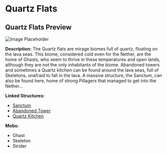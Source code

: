# Quartz Flats

## Quartz Flats Preview

![Image Placeholder](https://static.miraheze.org/stardustlabswiki/2/25/IC5.0.2a\_quartz\_flats.png)

**Description:** The Quartz flats are mirage biomes full of quartz, floating on the lava seas. This biome, considered cold even for the Nether, are the home of Ghasts, who seem to thrive in these temperatures and open lands, although they are not the only inhabitants of the biome. Abandoned towers and sometimes a Quartz kitchen can be found around the lava seas, full of Skeletons, unafraid to fall in the lava. A massive structure, the Sanctum, can also be found here, home of strong Pillagers that managed to get into the Nether...

**Linked Structures:**

* [Sanctum](../nether-structures/sanctum.md)
* [Abandoned Tower](../nether-structures/abandonedtower.md)
* [Quartz Kitchen](../nether-structures/quartzkitchen.md)

**Mobs:**

* Ghast
* Skeleton
* Strider
